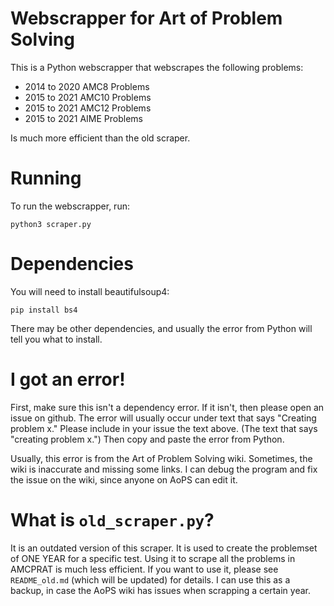# Webscrapper for Art of Problem Solving
This is a Python webscrapper that webscrapes the following problems:
- 2014 to 2020 AMC8 Problems
- 2015 to 2021 AMC10 Problems
- 2015 to 2021 AMC12 Problems
- 2015 to 2021 AIME Problems

Is much more efficient than the old scraper.

# Running
To run the webscrapper, run:
```
python3 scraper.py
```

# Dependencies
You will need to install beautifulsoup4:
```
pip install bs4
```

There may be other dependencies, and usually the error from Python will tell you what to install.

# I got an error!
First, make sure this isn't a dependency error. If it isn't, then please open an issue on github.
The error will usually occur under text that says "Creating problem x."
Please include in your issue the text above. (The text that says "creating problem x.")
Then copy and paste the error from Python.

Usually, this error is from the Art of Problem Solving wiki. Sometimes, the wiki is inaccurate
and missing some links. I can debug the program and fix the issue on the wiki, since anyone
on AoPS can edit it.

# What is `old_scraper.py`?
It is an outdated version of this scraper. It is used to create the problemset of ONE YEAR
for a specific test. Using it to scrape all the problems in AMCPRAT is much less efficient.
If you want to use it, please see `README_old.md` (which will be updated) for details.
I can use this as a backup, in case the AoPS wiki has issues when scrapping a certain year.

